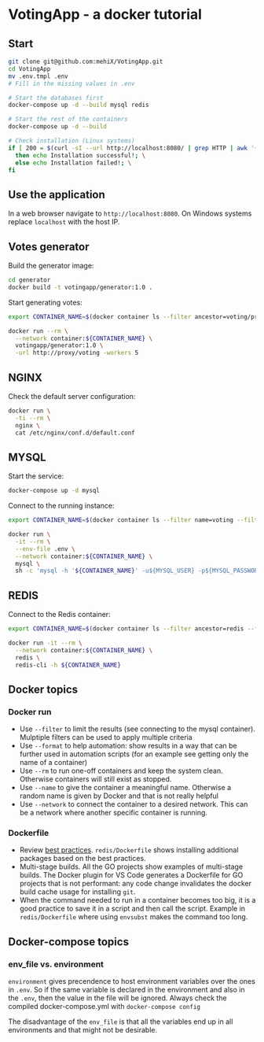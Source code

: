 # VotingApp - a docker tutorial

## Start

```bash
git clone git@github.com:mehiX/VotingApp.git
cd VotingApp
mv .env.tmpl .env
# Fill in the missing values in .env

# Start the databases first
docker-compose up -d --build mysql redis

# Start the rest of the containers
docker-compose up -d --build

# Check installation (Linux systems)
if [ 200 = $(curl -sI --url http://localhost:8080/ | grep HTTP | awk '{ print $2 }') ]; \
  then echo Installation successful!; \
  else echo Installation failed!; \
fi
```

## Use the application

In a web browser navigate to `http://localhost:8080`. On Windows systems replace `localhost` with the host IP.

## Votes generator

Build the generator image:

```bash
cd generator
docker build -t votingapp/generator:1.0 .
```

Start generating votes:

```bash
export CONTAINER_NAME=$(docker container ls --filter ancestor=voting/proxy:1.0 --format "{{.Names}}")

docker run --rm \
  --network container:${CONTAINER_NAME} \
  votingapp/generator:1.0 \
  -url http://proxy/voting -workers 5
```

## NGINX

Check the default server configuration:

```bash
docker run \
  -ti --rm \
  nginx \
  cat /etc/nginx/conf.d/default.conf
```

## MYSQL

Start the service:

```bash
docker-compose up -d mysql
```

Connect to the running instance:

```bash
export CONTAINER_NAME=$(docker container ls --filter name=voting --filter ancestor=mysql --format "{{.Names}}")

docker run \
  -it --rm \
  --env-file .env \
  --network container:${CONTAINER_NAME} \
  mysql \
  sh -c 'mysql -h '${CONTAINER_NAME}' -u${MYSQL_USER} -p${MYSQL_PASSWORD}'
```

## REDIS

Connect to the Redis container:

```bash
export CONTAINER_NAME=$(docker container ls --filter ancestor=redis --filter name=voting --format "{{.Names}}")

docker run -it --rm \
  --network container:${CONTAINER_NAME} \
  redis \
  redis-cli -h ${CONTAINER_NAME}
```

## Docker topics

### Docker run

- Use `--filter` to limit the results (see connecting to the mysql container). Mulptiple filters can be used to apply multiple criteria
- Use `--format` to help automation: show results in a way that can be further used in automation scripts (for an example see getting only the name of a container)
- Use `--rm` to run one-off containers and keep the system clean. Otherwise containers will still exist as stopped.
- Use `--name` to give the container a meaningful name. Otherwise a random name is given by Docker and that is not really helpful
- Use `--network` to connect the container to a desired network. This can be a network where another specific container is running.

### Dockerfile

- Review [best practices](https://docs.docker.com/develop/develop-images/dockerfile_best-practices/). `redis/Dockerfile` shows installing additional packages based on the best practices.
- Multi-stage builds. All the GO projects show examples of multi-stage builds. The Docker plugin for VS Code generates a Dockerfile for GO projects that is not performant: any code change invalidates the docker build cache usage for installing `git`.
- When the command needed to run in a container becomes too big, it is a good practice to save it in a script and then call the script. Example in `redis/Dockerfile` where using `envsubst` makes the command too long.

## Docker-compose topics

### env_file vs. environment

`environment` gives precendence to host environment variables over the ones in `.env`. So if the same variable is declared in the environment and also in the `.env`, then the value in the file will be ignored. Always check the compiled docker-compose.yml with `docker-compose config`

The disadvantage of the `env_file` is that all the variables end up in all environments and that might not be desirable.
